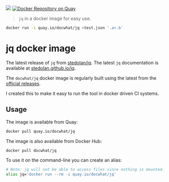 ![](https://github.com/docwhat/jq-docker/workflows/Publish%20Docker/badge.svg)
[![Docker Repository on Quay](https://quay.io/repository/docwhat/jq/status "Docker Repository on Quay")](https://quay.io/repository/docwhat/jq)

> `jq` in a docker image for easy use.

```sh
docker run -i quay.io/docwhat/jq <test.json '.a+.b'
```

# jq docker image

The latest release of `jq` from [stedolan/jq](https://github.com/stedolan/jq#readme).  The latest `jq` documentation is available at [stedolan.github.io/jq](https://stedolan.github.io/jq).

The `docwhat/jq` docker image is regularly built using the latest from the [official releases](https://github.com/stedolan/jq/releases).

I created this to make it easy to run the tool in docker driven CI systems.

## Usage

The image is available from Quay:

```sh
docker pull quay.io/docwhat/jq
```

The image is also available from Docker Hub:

```sh
docker pull docwhat/jq
```

To use it on the command-line you can create an alias:

```sh
# Note: jq will not be able to access files since nothing is mounted.
alias jq='docker run --rm -i quay.io/docwhat/jq'
```
